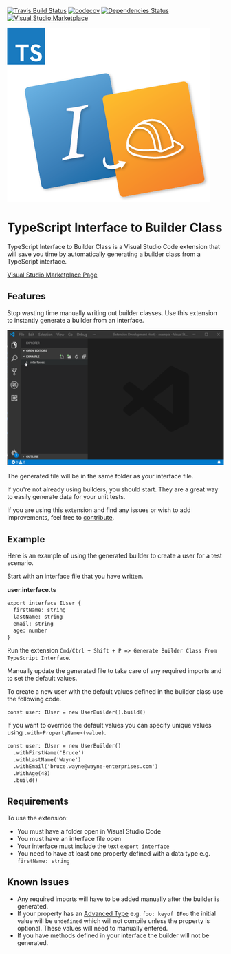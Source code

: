 [![Travis Build Status][travis-img]][travis] [![codecov][codecov-img]][codecov] [![Dependencies Status][david-dm-img]][david-dm] [![Visual Studio Marketplace][vsmarket-img]][vsmarket]

[travis]: https://travis-ci.com/devshop/typescript-interface-to-builder-class
[travis-img]: https://travis-ci.com/devshop/typescript-interface-to-builder-class.svg?branch=master
[codecov-img]: https://codecov.io/gh/devshop/typescript-interface-to-builder-class/branch/master/graph/badge.svg
[codecov]: https://codecov.io/gh/devshop/typescript-interface-to-builder-class
[vsmarket]: https://marketplace.visualstudio.com/items?itemName=frasercrosbie.typescript-interface-to-builder-class
[vsmarket-img]: https://vsmarketplacebadge.apphb.com/version/frasercrosbie.typescript-interface-to-builder-class.svg
[david-dm]: https://david-dm.org/devshop/typescript-interface-to-builder-class?type=dev
[david-dm-img]: https://david-dm.org/devshop/typescript-interface-to-builder-class/dev-status.svg

![Banner](images/logo.png)

# TypeScript Interface to Builder Class

TypeScript Interface to Builder Class is a Visual Studio Code extension that will save you time by automatically generating a builder class from a TypeScript interface.

[Visual Studio Marketplace Page](https://marketplace.visualstudio.com/items?itemName=FraserCrosbie.typescript-interface-to-builder-class)

## Features

Stop wasting time manually writing out builder classes. Use this extension to instantly generate a builder from an interface.

![Example](images/example.gif)

The generated file will be in the same folder as your interface file.

If you're not already using builders, you should start. They are a great way to easily generate data for your unit tests.

If you are using this extension and find any issues or wish to add improvements, feel free to [contribute](https://github.com/devshop/typescript-interface-to-builder-class).

## Example

Here is an example of using the generated builder to create a user for a test scenario.

Start with an interface file that you have written.

**user.interface.ts**

```
export interface IUser {
  firstName: string
  lastName: string
  email: string
  age: number
}
```

Run the extension `Cmd/Ctrl + Shift + P => Generate Builder Class From TypeScript Interface`.

Manually update the generated file to take care of any required imports and to set the default values.

To create a new user with the default values defined in the builder class use the following code.

```
const user: IUser = new UserBuilder().build()
```

If you want to override the default values you can specify unique values using `.with<PropertyName>(value)`.

```
const user: IUser = new UserBuilder()
  .withFirstName('Bruce')
  .withLastName('Wayne')
  .withEmail('bruce.wayne@wayne-enterprises.com')
  .WithAge(48)
  .build()
```

## Requirements

To use the extension:

- You must have a folder open in Visual Studio Code
- You must have an interface file open
- Your interface must include the text `export interface`
- You need to have at least one property defined with a data type e.g. `firstName: string`

## Known Issues

- Any required imports will have to be added manually after the builder is generated.
- If your property has an [Advanced Type](https://www.typescriptlang.org/docs/handbook/advanced-types.html) e.g. `foo: keyof IFoo` the initial value will be `undefined` which will not compile unless the property is optional. These values will need to manually entered.
- If you have methods defined in your interface the builder will not be generated.
